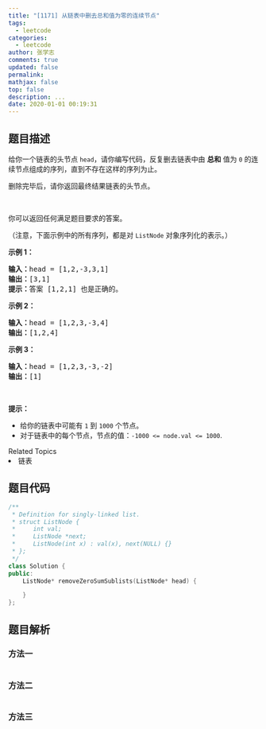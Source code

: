 ```yaml
---
title: "[1171] 从链表中删去总和值为零的连续节点"
tags:
  - leetcode
categories:
  - leetcode
author: 张学志
comments: true
updated: false
permalink:
mathjax: false
top: false
description: ...
date: 2020-01-01 00:19:31
---
```


## 题目描述

<p>给你一个链表的头节点&nbsp;<code>head</code>，请你编写代码，反复删去链表中由 <strong>总和</strong>&nbsp;值为 <code>0</code> 的连续节点组成的序列，直到不存在这样的序列为止。</p>

<p>删除完毕后，请你返回最终结果链表的头节点。</p>

<p>&nbsp;</p>

<p>你可以返回任何满足题目要求的答案。</p>

<p>（注意，下面示例中的所有序列，都是对&nbsp;<code>ListNode</code>&nbsp;对象序列化的表示。）</p>

<p><strong>示例 1：</strong></p>

<pre><strong>输入：</strong>head = [1,2,-3,3,1]
<strong>输出：</strong>[3,1]
<strong>提示：</strong>答案 [1,2,1] 也是正确的。
</pre>

<p><strong>示例 2：</strong></p>

<pre><strong>输入：</strong>head = [1,2,3,-3,4]
<strong>输出：</strong>[1,2,4]
</pre>

<p><strong>示例 3：</strong></p>

<pre><strong>输入：</strong>head = [1,2,3,-3,-2]
<strong>输出：</strong>[1]
</pre>

<p>&nbsp;</p>

<p><strong>提示：</strong></p>

<ul>
	<li>给你的链表中可能有 <code>1</code> 到&nbsp;<code>1000</code>&nbsp;个节点。</li>
	<li>对于链表中的每个节点，节点的值：<code>-1000 &lt;= node.val &lt;= 1000</code>.</li>
</ul>
<div><div>Related Topics</div><div><li>链表</li></div></div>

## 题目代码

```cpp
/**
 * Definition for singly-linked list.
 * struct ListNode {
 *     int val;
 *     ListNode *next;
 *     ListNode(int x) : val(x), next(NULL) {}
 * };
 */
class Solution {
public:
    ListNode* removeZeroSumSublists(ListNode* head) {

    }
};
```

## 题目解析

### 方法一

```cpp

```

### 方法二

```cpp

```

### 方法三

```cpp

```

